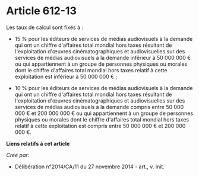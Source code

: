 # Article 612-13

Les taux de calcul sont fixés à :

- 15 % pour les éditeurs de services de médias audiovisuels à la demande qui ont un chiffre d'affaires total mondial hors
taxes résultant de l'exploitation d'œuvres cinématographiques et audiovisuelles sur des services de médias audiovisuels à la
demande inférieur à 50 000 000 € ou qui appartiennent à un groupe de personnes physiques ou morales dont le chiffre
d'affaires total mondial hors taxes relatif à cette exploitation est inférieur à 50 000 000 € ;

- 10 % pour les éditeurs de services de médias audiovisuels à la demande qui ont un chiffre d'affaires total mondial hors
taxes résultant de l'exploitation d'œuvres cinématographiques et audiovisuelles sur des services de médias audiovisuels à la
demande compris entre 50 000 000 € et 200 000 000 € ou qui appartiennent à un groupe de personnes physiques ou morales dont
le chiffre d'affaires total mondial hors taxes relatif à cette exploitation est compris entre 50 000 000 € et 200 000 000 €.

**Liens relatifs à cet article**

_Créé par_:

  - Délibération n°2014/CA/11 du 27 novembre 2014 - art., v. init.
